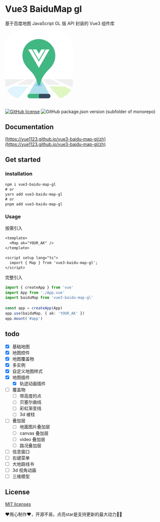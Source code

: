 # Vue3 BaiduMap gl

基于百度地图 JavaScript GL 版 API 封装的 Vue3 组件库

<img src='./docs/public/logo.png' style="border-radius:48px;overflow:hidden; width:220px;">
<br />
<br />

[![GitHub license](https://img.shields.io/github/license/yue1123/img-previewer?style=flat-square)](https://github.com/yue1123/img-previewer/blob/main/LICENSE)
<img src="https://img.shields.io/github/package-json/v/yue1123/vue3-baidu-map-gl?color=f90&style=flat-square" alt="GitHub package.json version (subfolder of monorepo)">

## Documentation
[https://yue1123.github.io/vue3-baidu-map-gl/zh](https://yue1123.github.io/vue3-baidu-map-gl/zh)

## Get started

### installation
```shell
npm i vue3-baidu-map-gl
# or
yarn add vue3-baidu-map-gl
# or
pnpm add vue3-baidu-map-gl
```
### Usage
按需引入
```vue
<template>
  <Map ak="YOUR_AK" />
</template>

<script setup lang="ts">
  import { Map } from 'vue3-baidu-map-gl';
</script>
```

完整引入
```ts
import { createApp } from 'vue'
import App from './App.vue'
import baiduMap from 'vue3-baidu-map-gl'

const app = createApp(App)
app.use(baiduMap, { ak: 'YOUR_AK' })
app.mount('#app')
```

## todo 
-   [x] 基础地图
-   [x] 地图控件
-   [x] 地图覆盖物
-   [x] 多实例
-   [x] 自定义地图样式
-   [x] 地图插件
    -   [x] 轨迹动画插件 
-   [ ] 覆盖物
  -   [ ] 带高度的点
  -   [ ] 贝塞尔曲线
  -   [ ] 彩虹渐变线
  -   [ ] 3d 棱柱
-   [ ] 叠加层
  -   [ ] 地面图片叠加层
  -   [ ] canvas 叠加层
  -   [ ] video 叠加层
  -   [ ] 路况叠加层
-   [ ] 信息窗口
-   [ ] 右键菜单
-   [ ] 大地路线书
-   [ ] 3d 视角动画
-   [ ] 三维模型
## License
[MIT licenses](https://opensource.org/licenses/MIT)

❤️用心制作❤️，开源不易，点亮star是支持更新的最大动力✌🏻

